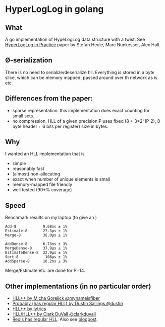 # HyperLogLog in golang

## What
A go implementation of HypeLogLog data structure with a twist.
See [HyperLogLog in Practice](http://research.google.com/pubs/pub40671.html) paper by Stefan Heule, Marc Nunkesser, Alex Hall.

## Ø-serialization
There is no need to serialize/deserialize hll.
Everything is stored in a byte slice, which can be memory mapped, passed around over th network as is etc.

## Differences from the paper:
* sparse representation. this implementation does exact counting for small sets.
* no compression. HLL of a given precision P uses fixed (8 + 3*2^(P-2), 8 byte header + 6 bits per register) size in bytes.

## Why
I wanted an HLL implementation that is

* simple
* reasonably fast
* (almost) non-allocating
* exact when number of unique elements is small
* memory-mapped file friendly
* well tested (90+% coverage)

## Speed

Benchmark results on my laptop (to give an )
```
Add-8            9.68ns ± 1%
Estimate-8       27.3µs ± 1%
Merge-8          38.0µs ± 1%

AddDense-8       6.73ns ± 3%
MergeDense-8     37.9µs ± 1%
EstimateDense-8  22.9µs ± 1%
Sort-8            108µs ± 1%
AddSparse-8      10.2ns ± 3%
```

Merge/Estimate etc. are done for P=14.

## Other implementations (in no particular order)

* [HLL++ by Micha Gorelick @mynameisfiber](https://github.com/mynameisfiber/gohll)
* [Probably (has regular HLL) by Dustin Sallings @dustin](https://github.com/dustin/go-probably)
* [HLL++ by lytrics](https://github.com/lytics/hll)
* [HLL/HLL++ by Clark DuVall @clarkduvall](https://github.com/clarkduvall/hyperloglog)
* [Redis has regular HLL](http://download.redis.io/redis-stable/src/hyperloglog.c). Also see [blogpost](http://antirez.com/news/75).
